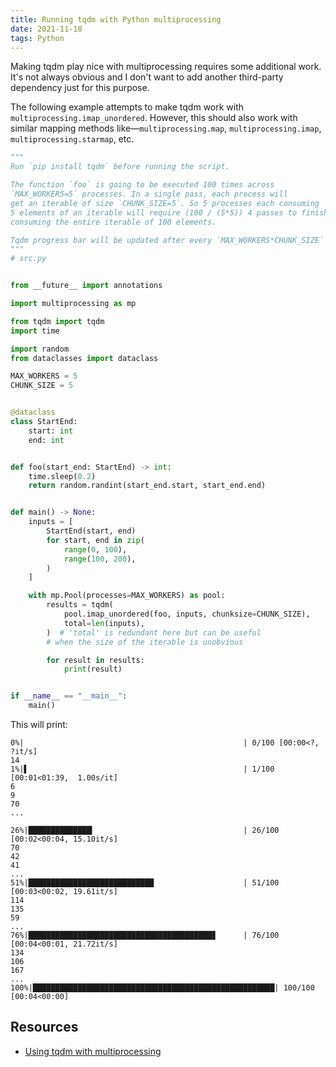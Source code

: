 ```yaml
---
title: Running tqdm with Python multiprocessing
date: 2021-11-18
tags: Python
---
```


Making tqdm play nice with multiprocessing requires some additional work. It's not
always obvious and I don't want to add another third-party dependency just for this
purpose.

The following example attempts to make tqdm work with `multiprocessing.imap_unordered`.
However, this should also work with similar mapping methods like—`multiprocessing.map`,
`multiprocessing.imap`, `multiprocessing.starmap`, etc.


```python
"""
Run `pip install tqdm` before running the script.

The function `foo` is going to be executed 100 times across
`MAX_WORKERS=5` processes. In a single pass, each process will
get an iterable of size `CHUNK_SIZE=5`. So 5 processes each consuming
5 elements of an iterable will require (100 / (5*5)) 4 passes to finish
consuming the entire iterable of 100 elements.

Tqdm progress bar will be updated after every `MAX_WORKERS*CHUNK_SIZE` iterations.
"""
# src.py


from __future__ import annotations

import multiprocessing as mp

from tqdm import tqdm
import time

import random
from dataclasses import dataclass

MAX_WORKERS = 5
CHUNK_SIZE = 5


@dataclass
class StartEnd:
    start: int
    end: int


def foo(start_end: StartEnd) -> int:
    time.sleep(0.2)
    return random.randint(start_end.start, start_end.end)


def main() -> None:
    inputs = [
        StartEnd(start, end)
        for start, end in zip(
            range(0, 100),
            range(100, 200),
        )
    ]

    with mp.Pool(processes=MAX_WORKERS) as pool:
        results = tqdm(
            pool.imap_unordered(foo, inputs, chunksize=CHUNK_SIZE),
            total=len(inputs),
        )  # 'total' is redundant here but can be useful
        # when the size of the iterable is unobvious

        for result in results:
            print(result)


if __name__ == "__main__":
    main()
```

This will print:

```
0%|                                                 | 0/100 [00:00<?, ?it/s]
14
1%|▌                                                | 1/100 [00:01<01:39,  1.00s/it]
6
9
70
...

26%|██████████████▎                                 | 26/100 [00:02<00:04, 15.10it/s]
70
42
41
...
51%|████████████████████████████                    | 51/100 [00:03<00:02, 19.61it/s]
114
135
59
...
76%|█████████████████████████████████████████▊      | 76/100 [00:04<00:01, 21.72it/s]
134
106
167
...
100%|██████████████████████████████████████████████████████| 100/100 [00:04<00:00]
```

## Resources

* [Using tqdm with multiprocessing](https://stackoverflow.com/questions/58560686/using-tqdm-with-multiprocessing)
